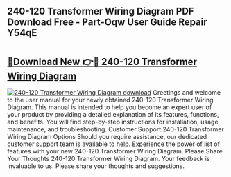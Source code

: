 ## 240-120 Transformer Wiring Diagram PDF Download Free - Part-Oqw User Guide Repair Y54qE

# <h2><a href="http://dfnadr.blite.top/?on=240-120+Transformer+Wiring+Diagram">🔗Download New 👉🔴 240-120 Transformer Wiring Diagram</a></h2>

[![240-120 Transformer Wiring Diagram download](https://i.imgur.com/lujVjoI.png)](http://dfnadr.blite.top/?on=240-120+Transformer+Wiring+Diagram)
Greetings and welcome to the user manual for your newly obtained 240-120 Transformer Wiring Diagram. This manual is intended to help you become an expert user of your product by providing a detailed explanation of its features, functions, and benefits. You will find step-by-step instructions for installation, usage, maintenance, and troubleshooting. Customer Support 240-120 Transformer Wiring Diagram Options Should you require assistance, our dedicated customer support team is available to help. Experience the power of list of features with your new 240-120 Transformer Wiring Diagram. Please Share Your Thoughts 240-120 Transformer Wiring Diagram. Your feedback is invaluable to us. Please share your thoughts and suggestions.
